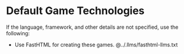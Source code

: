 # Default Game Technologies

If the language, framework, and other details are not specified, use the following:

- Use FastHTML for creating these games.
@../.llms/fasthtml-llms.txt